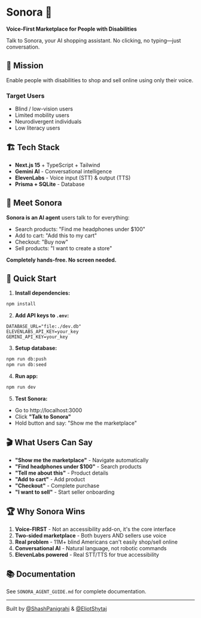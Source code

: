 # Sonora 🎤

**Voice-First Marketplace for People with Disabilities**

Talk to Sonora, your AI shopping assistant. No clicking, no typing—just conversation.

## 🎯 Mission

Enable people with disabilities to shop and sell online using only their voice.

### Target Users
- Blind / low-vision users
- Limited mobility users
- Neurodivergent individuals
- Low literacy users

## 🏗️ Tech Stack

- **Next.js 15** + TypeScript + Tailwind
- **Gemini AI** - Conversational intelligence
- **ElevenLabs** - Voice input (STT) & output (TTS)
- **Prisma + SQLite** - Database

## 🎤 Meet Sonora

**Sonora is an AI agent** users talk to for everything:
- Search products: "Find me headphones under $100"
- Add to cart: "Add this to my cart"
- Checkout: "Buy now"
- Sell products: "I want to create a store"

**Completely hands-free. No screen needed.**

## 🚀 Quick Start

1. **Install dependencies:**
```bash
npm install
```

2. **Add API keys to `.env`:**
```env
DATABASE_URL="file:./dev.db"
ELEVENLABS_API_KEY=your_key
GEMINI_API_KEY=your_key
```

3. **Setup database:**
```bash
npm run db:push
npm run db:seed
```

4. **Run app:**
```bash
npm run dev
```

5. **Test Sonora:**
- Go to http://localhost:3000
- Click **"Talk to Sonora"**
- Hold button and say: "Show me the marketplace"

## 🎬 What Users Can Say

- **"Show me the marketplace"** - Navigate automatically
- **"Find headphones under $100"** - Search products
- **"Tell me about this"** - Product details
- **"Add to cart"** - Add product
- **"Checkout"** - Complete purchase
- **"I want to sell"** - Start seller onboarding

## 🏆 Why Sonora Wins

1. **Voice-FIRST** - Not an accessibility add-on, it's the core interface
2. **Two-sided marketplace** - Both buyers AND sellers use voice
3. **Real problem** - 11M+ blind Americans can't easily shop/sell online
4. **Conversational AI** - Natural language, not robotic commands
5. **ElevenLabs powered** - Real STT/TTS for true accessibility

## 📚 Documentation

See `SONORA_AGENT_GUIDE.md` for complete documentation.

---

Built by [@ShashPanigrahi](https://x.com/ShashPanigrahi) & [@EliotShytaj](https://x.com/EliotShytaj)
